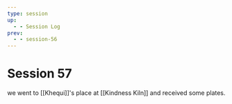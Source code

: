 ```yaml
---
type: session
up:
  - - Session Log
prev:
  - - session-56
---
```


# Session 57

we went to [[Khequi]]'s place at [[Kindness Kiln]] and received some plates. 